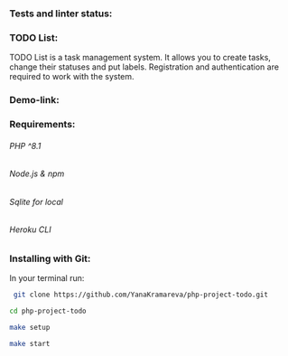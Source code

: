### Tests and linter status:

### TODO List:
TODO List is a task management system.
It allows you to create tasks, change their statuses and put labels.
Registration and authentication are required to work with the system.

### Demo-link:

### Requirements:
###### PHP ^8.1
###### Node.js & npm
###### Sqlite for local
###### Heroku CLI

### Installing with Git:

In your terminal run:

  ```sh
   git clone https://github.com/YanaKramareva/php-project-todo.git
  ```
  ```sh
 cd php-project-todo
  ```
  ```sh
 make setup
  ```
  ```sh
 make start
  ```
